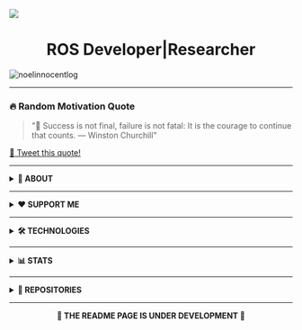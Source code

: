 [![](https://github.com/noelinnocentlog/noelinnocentlog/blob/main/Resource/Profile.gif)](https://linktr.ee/noelinnocentlog/)<!-- If you want the template for my gif, email me! -->
<h1 align="center">ROS Developer|Researcher</h1>
<p align="left">
  <img src="https://komarev.com/ghpvc/?username=noelinnocentlog&label=Profile%20views&color=0e75b6&style=flat" alt="noelinnocentlog" />
</p>

---

### 🔥 Random Motivation Quote
> "📌 Success is not final, failure is not fatal: It is the courage to continue that counts. — Winston Churchill"

[📲 Tweet this quote!](https://twitter.com/intent/tweet?text=%22%F0%9F%93%8C%20Success%20is%20not%20final%2C%20failure%20is%20not%20fatal%3A%20It%20is%20the%20courage%20to%20continue%20that%20counts.%20%E2%80%94%20Winston%20Churchill%22%0A)

---

<details>
<summary><strong>📌 ABOUT</strong></summary>

- 🔭 Working on: **Autonomous Office Assistant Robot (ROS2)**
- 🌱 Learning: **Robotics Middleware, Motion Planning, Machine Vision**
- 💬 Ask me about: **ROS, VR, Python, Motion Planning Algorithms**
- 📫 Connect: [Linktree](https://linktr.ee/noelinnocentlog/)

</details>

---

<details>
<summary><strong>❤️ SUPPORT ME</strong></summary>
  
<p align="center">
  <a href="https://buymeacoffee.com/noelinnoceq"><img src="https://img.shields.io/badge/Buy_Me_A_Coffee-F7DF1E.svg?style=for-the-badge&logo=buymeacoffee&logoColor=black" alt="Buy Me a Coffee"></a>
  <a href="https://ko-fi.com/noelinnocent"><img src="https://img.shields.io/badge/Ko_fi-%23F16061.svg?style=for-the-badge&logo=ko-fi&logoColor=white" alt="Ko-fi"></a>
  <a href="https://www.patreon.com/Noelinnocent"><img src="https://img.shields.io/badge/Patreon-%23F96854.svg?style=for-the-badge&logo=patreon&logoColor=white" alt="Patreon"></a>
  <a href="https://www.paypal.me/noelinnocent"><img src="https://img.shields.io/badge/PayPal-%2300457C.svg?style=for-the-badge&logo=paypal&logoColor=white" alt="PayPal"></a>
  <a href="https://github.com/sponsors/NOEL369"><img src="https://img.shields.io/badge/GitHub_Sponsors-%23EA4AAA.svg?style=for-the-badge&logo=githubsponsors&logoColor=white" alt="GitHub Sponsors"></a>
</p>

</details>

---

<details>
<summary><strong>🛠️ TECHNOLOGIES</strong></summary>

<img src="https://img.shields.io/badge/Arduino-00979D?style=for-the-badge&logo=arduino&logoColor=white" />
<img src="https://img.shields.io/badge/Python-3776AB?style=for-the-badge&logo=python&logoColor=white" />
<img src="https://img.shields.io/badge/ROS2-22314E?style=for-the-badge&logo=ros&logoColor=white" />
<img src="https://img.shields.io/badge/SolidWorks-00568C?style=for-the-badge&logo=solidworks&logoColor=white" />
<img src="https://img.shields.io/badge/Unity-000000?style=for-the-badge&logo=unity&logoColor=white" />
<img src="https://img.shields.io/badge/Bash-121011?style=for-the-badge&logo=gnu-bash&logoColor=white" />

</details>

---

<details>
<summary><strong>📊 STATS</strong></summary>

<p align="center">
  <img src="https://github-readme-stats.vercel.app/api?username=noelinnocentlog&show_icons=true&locale=en&theme=dark" alt="noelinnocentlog" />
  <img src="https://github-readme-streak-stats.herokuapp.com/?user=noelinnocentlog&theme=dark&border_radius=5" alt="noelinnocentlog" />
  <img src="https://github-readme-stats.vercel.app/api/top-langs/?username=noelinnocentlog&layout=compact&theme=dark" alt="noelinnocentlog" />
</p>

</details>

---

<details>
<summary><strong>📁 REPOSITORIES</strong></summary>

- 🚘 [**Roshai Autonomous Vehicle Kit**](https://github.com/yourrepo)  
- 🤖 [**Autonomous Office Assistant Robot**](https://github.com/yourrepo)  
- 🎮 [**VR-Controlled Robotic Manipulator**](https://github.com/yourrepo)  
- 📍 [**2D Localization for Autonomous Vehicles**](https://github.com/yourrepo)  
- 🎙️ [**Voice-Controlled Assistant Robot**](https://github.com/yourrepo)

</details>

---

<p align="center"><strong>🚧 THE README PAGE IS UNDER DEVELOPMENT 🚧</strong></p>


